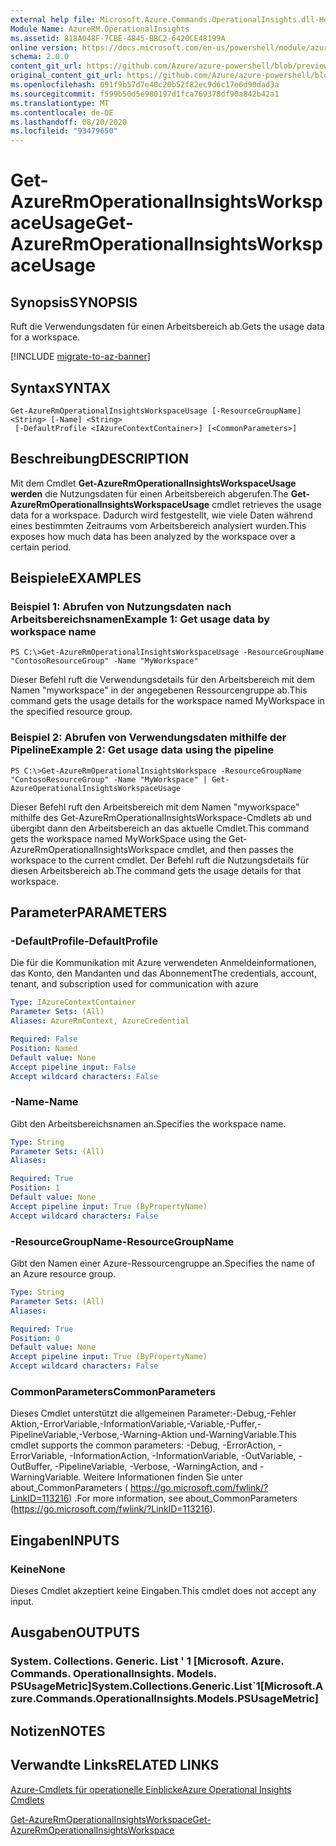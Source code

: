 ```yaml
---
external help file: Microsoft.Azure.Commands.OperationalInsights.dll-Help.xml
Module Name: AzureRM.OperationalInsights
ms.assetid: 818A048F-7CBE-4845-BBC2-6420CE48199A
online version: https://docs.microsoft.com/en-us/powershell/module/azurerm.operationalinsights/get-azurermoperationalinsightsworkspaceusage
schema: 2.0.0
content_git_url: https://github.com/Azure/azure-powershell/blob/preview/src/ResourceManager/OperationalInsights/Commands.OperationalInsights/help/Get-AzureRmOperationalInsightsWorkspaceUsage.md
original_content_git_url: https://github.com/Azure/azure-powershell/blob/preview/src/ResourceManager/OperationalInsights/Commands.OperationalInsights/help/Get-AzureRmOperationalInsightsWorkspaceUsage.md
ms.openlocfilehash: 091f9b57d7e40c20b52f82ec9d6c17e6d90dad3a
ms.sourcegitcommit: f599b50d5e980197d1fca769378df90a842b42a1
ms.translationtype: MT
ms.contentlocale: de-DE
ms.lasthandoff: 08/20/2020
ms.locfileid: "93479650"
---
```

# <span data-ttu-id="1b7d2-101">Get-AzureRmOperationalInsightsWorkspaceUsage</span><span class="sxs-lookup"><span data-stu-id="1b7d2-101">Get-AzureRmOperationalInsightsWorkspaceUsage</span></span>

## <span data-ttu-id="1b7d2-102">Synopsis</span><span class="sxs-lookup"><span data-stu-id="1b7d2-102">SYNOPSIS</span></span>
<span data-ttu-id="1b7d2-103">Ruft die Verwendungsdaten für einen Arbeitsbereich ab.</span><span class="sxs-lookup"><span data-stu-id="1b7d2-103">Gets the usage data for a workspace.</span></span>

[!INCLUDE [migrate-to-az-banner](../../includes/migrate-to-az-banner.md)]

## <span data-ttu-id="1b7d2-104">Syntax</span><span class="sxs-lookup"><span data-stu-id="1b7d2-104">SYNTAX</span></span>

```
Get-AzureRmOperationalInsightsWorkspaceUsage [-ResourceGroupName] <String> [-Name] <String>
 [-DefaultProfile <IAzureContextContainer>] [<CommonParameters>]
```

## <span data-ttu-id="1b7d2-105">Beschreibung</span><span class="sxs-lookup"><span data-stu-id="1b7d2-105">DESCRIPTION</span></span>
<span data-ttu-id="1b7d2-106">Mit dem Cmdlet **Get-AzureRmOperationalInsightsWorkspaceUsage werden** die Nutzungsdaten für einen Arbeitsbereich abgerufen.</span><span class="sxs-lookup"><span data-stu-id="1b7d2-106">The **Get-AzureRmOperationalInsightsWorkspaceUsage** cmdlet retrieves the usage data for a workspace.</span></span>
<span data-ttu-id="1b7d2-107">Dadurch wird festgestellt, wie viele Daten während eines bestimmten Zeitraums vom Arbeitsbereich analysiert wurden.</span><span class="sxs-lookup"><span data-stu-id="1b7d2-107">This exposes how much data has been analyzed by the workspace over a certain period.</span></span>

## <span data-ttu-id="1b7d2-108">Beispiele</span><span class="sxs-lookup"><span data-stu-id="1b7d2-108">EXAMPLES</span></span>

### <span data-ttu-id="1b7d2-109">Beispiel 1: Abrufen von Nutzungsdaten nach Arbeitsbereichsnamen</span><span class="sxs-lookup"><span data-stu-id="1b7d2-109">Example 1: Get usage data by workspace name</span></span>
```
PS C:\>Get-AzureRmOperationalInsightsWorkspaceUsage -ResourceGroupName "ContosoResourceGroup" -Name "MyWorkspace"
```

<span data-ttu-id="1b7d2-110">Dieser Befehl ruft die Verwendungsdetails für den Arbeitsbereich mit dem Namen "myworkspace" in der angegebenen Ressourcengruppe ab.</span><span class="sxs-lookup"><span data-stu-id="1b7d2-110">This command gets the usage details for the workspace named MyWorkspace in the specified resource group.</span></span>

### <span data-ttu-id="1b7d2-111">Beispiel 2: Abrufen von Verwendungsdaten mithilfe der Pipeline</span><span class="sxs-lookup"><span data-stu-id="1b7d2-111">Example 2: Get usage data using the pipeline</span></span>
```
PS C:\>Get-AzureRmOperationalInsightsWorkspace -ResourceGroupName "ContosoResourceGroup" -Name "MyWorkspace" | Get-AzureOperationalInsightsWorkspaceUsage
```

<span data-ttu-id="1b7d2-112">Dieser Befehl ruft den Arbeitsbereich mit dem Namen "myworkspace" mithilfe des Get-AzureRmOperationalInsightsWorkspace-Cmdlets ab und übergibt dann den Arbeitsbereich an das aktuelle Cmdlet.</span><span class="sxs-lookup"><span data-stu-id="1b7d2-112">This command gets the workspace named MyWorkSpace using the Get-AzureRmOperationalInsightsWorkspace cmdlet, and then passes the workspace to the current cmdlet.</span></span>
<span data-ttu-id="1b7d2-113">Der Befehl ruft die Nutzungsdetails für diesen Arbeitsbereich ab.</span><span class="sxs-lookup"><span data-stu-id="1b7d2-113">The command gets the usage details for that workspace.</span></span>

## <span data-ttu-id="1b7d2-114">Parameter</span><span class="sxs-lookup"><span data-stu-id="1b7d2-114">PARAMETERS</span></span>

### <span data-ttu-id="1b7d2-115">-DefaultProfile</span><span class="sxs-lookup"><span data-stu-id="1b7d2-115">-DefaultProfile</span></span>
<span data-ttu-id="1b7d2-116">Die für die Kommunikation mit Azure verwendeten Anmeldeinformationen, das Konto, den Mandanten und das Abonnement</span><span class="sxs-lookup"><span data-stu-id="1b7d2-116">The credentials, account, tenant, and subscription used for communication with azure</span></span>

```yaml
Type: IAzureContextContainer
Parameter Sets: (All)
Aliases: AzureRmContext, AzureCredential

Required: False
Position: Named
Default value: None
Accept pipeline input: False
Accept wildcard characters: False
```

### <span data-ttu-id="1b7d2-117">-Name</span><span class="sxs-lookup"><span data-stu-id="1b7d2-117">-Name</span></span>
<span data-ttu-id="1b7d2-118">Gibt den Arbeitsbereichsnamen an.</span><span class="sxs-lookup"><span data-stu-id="1b7d2-118">Specifies the workspace name.</span></span>

```yaml
Type: String
Parameter Sets: (All)
Aliases: 

Required: True
Position: 1
Default value: None
Accept pipeline input: True (ByPropertyName)
Accept wildcard characters: False
```

### <span data-ttu-id="1b7d2-119">-ResourceGroupName</span><span class="sxs-lookup"><span data-stu-id="1b7d2-119">-ResourceGroupName</span></span>
<span data-ttu-id="1b7d2-120">Gibt den Namen einer Azure-Ressourcengruppe an.</span><span class="sxs-lookup"><span data-stu-id="1b7d2-120">Specifies the name of an Azure resource group.</span></span>

```yaml
Type: String
Parameter Sets: (All)
Aliases: 

Required: True
Position: 0
Default value: None
Accept pipeline input: True (ByPropertyName)
Accept wildcard characters: False
```

### <span data-ttu-id="1b7d2-121">CommonParameters</span><span class="sxs-lookup"><span data-stu-id="1b7d2-121">CommonParameters</span></span>
<span data-ttu-id="1b7d2-122">Dieses Cmdlet unterstützt die allgemeinen Parameter:-Debug,-Fehler Aktion,-ErrorVariable,-InformationVariable,-Variable,-Puffer,-PipelineVariable,-Verbose,-Warning-Aktion und-WarningVariable.</span><span class="sxs-lookup"><span data-stu-id="1b7d2-122">This cmdlet supports the common parameters: -Debug, -ErrorAction, -ErrorVariable, -InformationAction, -InformationVariable, -OutVariable, -OutBuffer, -PipelineVariable, -Verbose, -WarningAction, and -WarningVariable.</span></span> <span data-ttu-id="1b7d2-123">Weitere Informationen finden Sie unter about_CommonParameters ( https://go.microsoft.com/fwlink/?LinkID=113216) .</span><span class="sxs-lookup"><span data-stu-id="1b7d2-123">For more information, see about_CommonParameters (https://go.microsoft.com/fwlink/?LinkID=113216).</span></span>

## <span data-ttu-id="1b7d2-124">Eingaben</span><span class="sxs-lookup"><span data-stu-id="1b7d2-124">INPUTS</span></span>

### <span data-ttu-id="1b7d2-125">Keine</span><span class="sxs-lookup"><span data-stu-id="1b7d2-125">None</span></span>
<span data-ttu-id="1b7d2-126">Dieses Cmdlet akzeptiert keine Eingaben.</span><span class="sxs-lookup"><span data-stu-id="1b7d2-126">This cmdlet does not accept any input.</span></span>

## <span data-ttu-id="1b7d2-127">Ausgaben</span><span class="sxs-lookup"><span data-stu-id="1b7d2-127">OUTPUTS</span></span>

### <span data-ttu-id="1b7d2-128">System. Collections. Generic. List ' 1 [Microsoft. Azure. Commands. OperationalInsights. Models. PSUsageMetric]</span><span class="sxs-lookup"><span data-stu-id="1b7d2-128">System.Collections.Generic.List\`1[Microsoft.Azure.Commands.OperationalInsights.Models.PSUsageMetric]</span></span>

## <span data-ttu-id="1b7d2-129">Notizen</span><span class="sxs-lookup"><span data-stu-id="1b7d2-129">NOTES</span></span>

## <span data-ttu-id="1b7d2-130">Verwandte Links</span><span class="sxs-lookup"><span data-stu-id="1b7d2-130">RELATED LINKS</span></span>

[<span data-ttu-id="1b7d2-131">Azure-Cmdlets für operationelle Einblicke</span><span class="sxs-lookup"><span data-stu-id="1b7d2-131">Azure Operational Insights Cmdlets</span></span>](./AzureRM.OperationalInsights.md)

[<span data-ttu-id="1b7d2-132">Get-AzureRmOperationalInsightsWorkspace</span><span class="sxs-lookup"><span data-stu-id="1b7d2-132">Get-AzureRmOperationalInsightsWorkspace</span></span>](./Get-AzureRmOperationalInsightsWorkspace.md)


